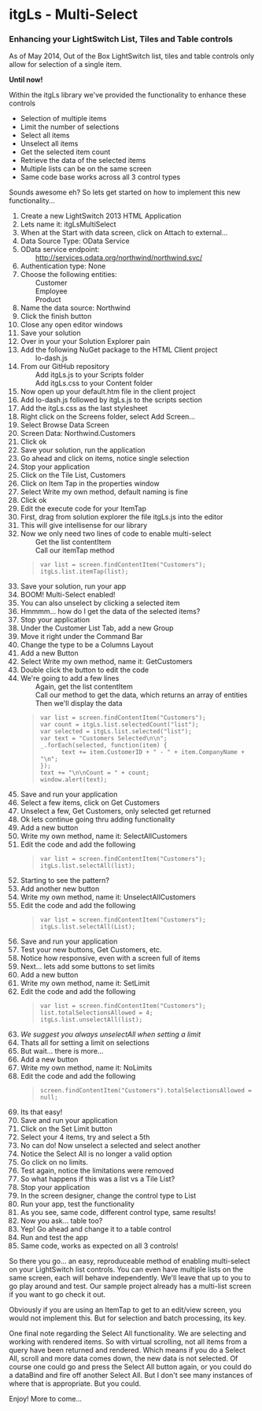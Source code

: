 <h1 id="itgls-multi-select">itgLs - Multi-Select</h1>
<h3 id="enhancing-your-lightswitch-list-tiles-and-table-controls">Enhancing your LightSwitch List, Tiles and Table controls</h3>
<p>As of May 2014, Out of the Box LightSwitch list, tiles and table controls only allow for selection of a single item.</p>
<p><strong>Until now!</strong></p>
<p>Within the itgLs library we&#39;ve provided the functionality to enhance these controls</p>
<ul>
<li>Selection of multiple items</li>
<li>Limit the number of selections</li>
<li>Select all items</li>
<li>Unselect all items</li>
<li>Get the selected item count</li>
<li>Retrieve the data of the selected items</li>
<li>Multiple lists can be on the same screen</li>
<li>Same code base works across all 3 control types</li>
</ul>
<p>Sounds awesome eh?  So lets get started on how to implement this new functionality...</p>
<ol>
<li>Create a new LightSwitch 2013 HTML Application</li>
<li>Lets name it: itgLsMultiSelect</li>
<li>When at the Start with data screen, click on Attach to external...</li>
<li>Data Source Type: OData Service</li>
<li>OData service endpoint:<br><span style="margin-left: 30px;"><a href="http://services.odata.org/northwind/northwind.svc/">http://services.odata.org/northwind/northwind.svc/</a></li>
<li>Authentication type: None</li>
<li>Choose the following entities:<br><span style="margin-left: 30px;">Customer<br><span style="margin-left: 30px;">Employee<br><span style="margin-left: 30px;">Product</li>
<li>Name the data source: Northwind</li>
<li>Click the finish button</li>
<li>Close any open editor windows</li>
<li>Save your solution</li>
<li>Over in your your Solution Explorer pain</li>
<li>Add the following NuGet package to the HTML Client project<br><span style="margin-left: 30px;">lo-dash.js</li>
<li>From our GitHub repository<br><span style="margin-left: 30px;">Add itgLs.js to your Scripts folder<br><span style="margin-left: 30px;">Add itgLs.css to your Content folder</li>
<li>Now open up your default.htm file in the client project</li>
<li>Add lo-dash.js followed by itgLs.js to the scripts section</li>
<li>Add the itgLs.css as the last stylesheet</li>
<li>Right click on the Screens folder, select Add Screen...</li>
<li>Select Browse Data Screen</li>
<li>Screen Data: Northwind.Customers</li>
<li>Click ok</li>
<li>Save your solution, run the application</li>
<li>Go ahead and click on items, notice single selection</li>
<li>Stop your application</li>
<li>Click on the Tile List, Customers</li>
<li>Click on Item Tap in the properties window</li>
<li>Select Write my own method, default naming is fine</li>
<li>Click ok</li>
<li>Edit the execute code for your ItemTap</li>
<li>First, drag from solution explorer the file itgLs.js into the editor</li>
<li>This will give intellisense for our library</li>
<li>Now we only need two lines of code to enable multi-select<br><span style="margin-left: 30px;">Get the list contentItem<br><span style="margin-left: 30px;">Call our itemTap method<blockquote>
<pre><code>var list = screen.findContentItem(&quot;Customers&quot;);
itgLs.list.itemTap(list);</code></pre>
</blockquote>
</li>
<li>Save your solution, run your app</li>
<li>BOOM! Multi-Select enabled!</li>
<li>You can also unselect by clicking a selected item</li>
<li>Hmmmm... how do I get the data of the selected items?</li>
<li>Stop your application</li>
<li>Under the Customer List Tab, add a new Group</li>
<li>Move it right under the Command Bar</li>
<li>Change the type to be a Columns Layout</li>
<li>Add a new Button</li>
<li>Select Write my own method, name it: GetCustomers</li>
<li>Double click the button to edit the code</li>
<li>We&#39;re going to add a few lines<br><span style="margin-left: 30px;">Again, get the list contentItem<br><span style="margin-left: 30px;">Call our method to get the data, which returns an array of entities<br><span style="margin-left: 30px;">Then we&#39;ll display the data<blockquote>
<pre><code>var list = screen.findContentItem(&quot;Customers&quot;);
var count = itgLs.list.selectedCount(&quot;list&quot;);
var selected = itgLs.list.selected(&quot;list&quot;);
var text = &quot;Customers Selected\n\n&quot;;
_.forEach(selected, function(item) {
      text += item.CustomerID + &quot; - &quot; + item.CompanyName + &quot;\n&quot;;
});
text += &quot;\n\nCount = &quot; + count;
window.alert(text);</code></pre>
</blockquote>
</li>
<li>Save and run your application</li>
<li>Select a few items, click on Get Customers</li>
<li>Unselect a few, Get Customers, only selected get returned</li>
<li>Ok lets continue going thru adding functionality</li>
<li>Add a new button</li>
<li>Write my own method, name it: SelectAllCustomers</li>
<li>Edit the code and add the following<blockquote>
<pre><code>var list = screen.findContentItem(&quot;Customers&quot;);
itgLs.list.selectAll(list);</code></pre>
</blockquote>
</li>
<li>Starting to see the pattern?</li>
<li>Add another new button</li>
<li>Write my own method, name it: UnselectAllCustomers</li>
<li>Edit the code and add the following<blockquote>
<pre><code>var list = screen.findContentItem(&quot;Customers&quot;);
itgLs.list.selectAll(List);</code></pre>
</blockquote>
</li>
<li>Save and run your application</li>
<li>Test your new buttons, Get Customers, etc.</li>
<li>Notice how responsive, even with a screen full of items</li>
<li>Next... lets add some buttons to set limits</li>
<li>Add a new button</li>
<li>Write my own method, name it: SetLimit</li>
<li>Edit the code and add the following<blockquote>
<pre><code>var list = screen.findContentItem(&quot;Customers&quot;);
list.totalSelectionsAllowed = 4;
itgLs.list.unselectAll(list);</code></pre>
</blockquote>
</li>
<li><em>We suggest you always unselectAll when setting a limit</em></li>
<li>Thats all for setting a limit on selections</li>
<li>But wait... there is more...</li>
<li>Add a new button</li>
<li>Write my own method, name it: NoLimits</li>
<li>Edit the code and add the following<blockquote>
<pre><code>screen.findContentItem(&quot;Customers&quot;).totalSelectionsAllowed = null;</code></pre>
</blockquote>
</li>
<li>Its that easy!</li>
<li>Save and run your application</li>
<li>Click on the Set Limit button</li>
<li>Select your 4 items, try and select a 5th</li>
<li>No can do!  Now unselect a selected and select another</li>
<li>Notice the Select All is no longer a valid option</li>
<li>Go click on no limits. </li>
<li>Test again, notice the limitations were removed</li>
<li>So what happens if this was a list vs a Tile List?</li>
<li>Stop your application</li>
<li>In the screen designer, change the control type to List</li>
<li>Run your app, test the functionality</li>
<li>As you see, same code, different control type, same results!</li>
<li>Now you ask... table too?</li>
<li>Yep!  Go ahead and change it to a table control</li>
<li>Run and test the app</li>
<li>Same code, works as expected on all 3 controls!</li>
</ol>
<p>So there you go... an easy, reproduceable method of enabling multi-select on your LightSwitch list controls.  You can even have multiple lists on the same screen, each will behave independently.  We&#39;ll leave that up to you to go play around and test.  Our sample project already has a multi-list screen if you want to go check it out.</p>
<p>Obviously if you are using an ItemTap to get to an edit/view screen, you would not implement this.  But for selection and batch processing, its key.</p>
<p>One final note regarding the Select All functionality.  We are selecting and working with rendered items.  So with virtual scrolling, not all items from a query have been returned and rendered.  Which means if you do a Select All, scroll and more data comes down, the new data is not selected.  Of course one could go and press the Select All button again, or you could do a dataBind and fire off another Select All.  But I don&#39;t see many instances of where that is appropriate.  But you could.</p>
<p>Enjoy!  More to come...</p>
